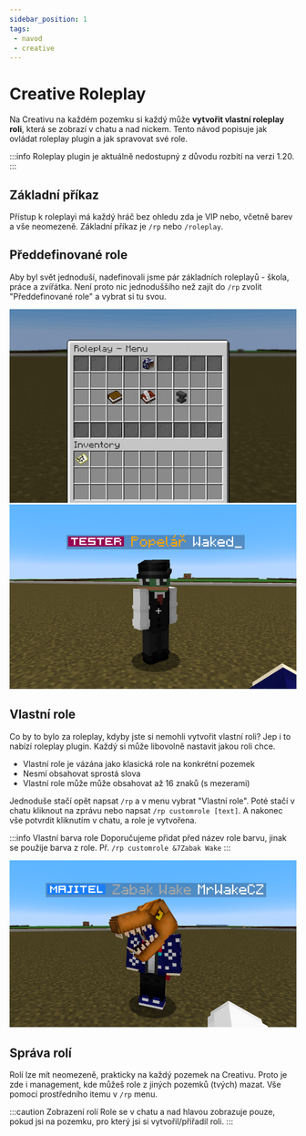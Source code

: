 ```yaml
---
sidebar_position: 1
tags:
 - navod
 - creative
---
```


# Creative Roleplay
Na Creativu na každém pozemku si každý může **vytvořit vlastní roleplay roli**, která se zobrazí v chatu a nad nickem. Tento návod popisuje jak ovládat roleplay plugin a jak spravovat své role.

:::info
Roleplay plugin je aktuálně nedostupný z důvodu rozbití na verzi 1.20.
:::

## Základní příkaz
Přístup k roleplayi má každý hráč bez ohledu zda je VIP nebo, včetně barev a vše neomezeně. Základní příkaz je `/rp` nebo `/roleplay`.

## Předdefinované role
Aby byl svět jednoduší, nadefinovali jsme pár základních roleplayů - škola, práce a zvířátka. Není proto nic jednoduššího než zajít do `/rp` zvolit "Předdefinované role" a vybrat si tu svou.

![](./../../assets/creative-rp-1.gif)
![](./../../assets/creative-rp-3.png)

## Vlastní role
Co by to bylo za roleplay, kdyby jste si nemohli vytvořit vlastní roli? Jep i to nabízí roleplay plugin. Každý si může libovolně nastavit jakou roli chce.

- Vlastní role je vázána jako klasická role na konkrétní pozemek
- Nesmí obsahovat sprostá slova
- Vlastní role může může obsahovat až 16 znaků (s mezerami)

Jednoduše stačí opět napsat `/rp` a v menu vybrat "Vlastní role". Poté stačí v chatu kliknout na zprávu nebo napsat `/rp customrole [text]`. A nakonec vše potvrdit kliknutím v chatu, a role je vytvořena.

:::info Vlastní barva role
Doporučujeme přidat před název role barvu, jinak se použije barva z role.
Př. `/rp customrole &7Zabak Wake`
:::

![](../../assets/creative-rp-5.png)

## Správa rolí
Rolí lze mít neomezeně, prakticky na každý pozemek na Creativu. Proto je zde i management, kde můžeš role z jiných pozemků (tvých) mazat. Vše pomocí prostředního itemu v `/rp` menu.

:::caution Zobrazení rolí
Role se v chatu a nad hlavou zobrazuje pouze, pokud jsi na pozemku, pro který jsi si vytvořil/přiřadil roli.
:::

